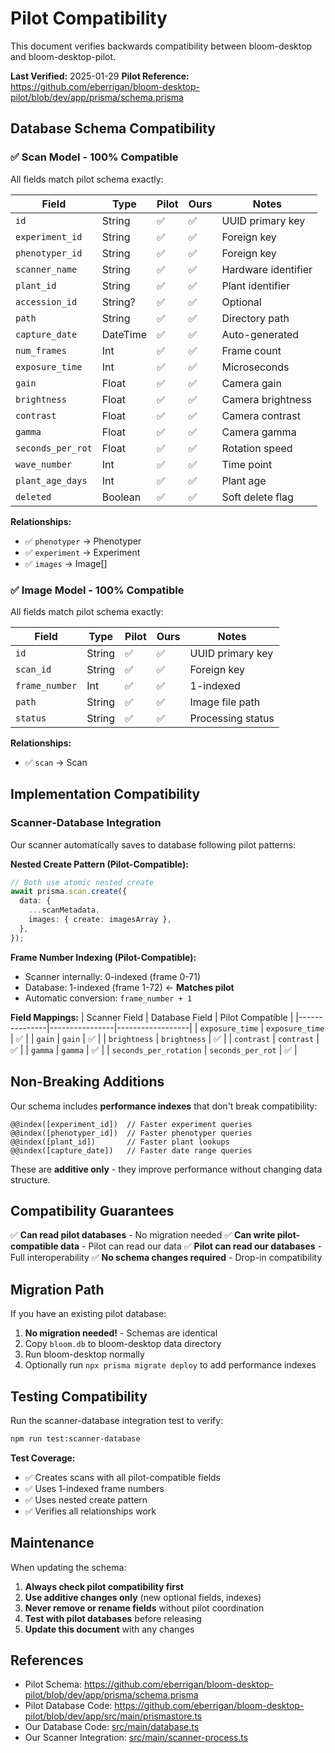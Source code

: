 # Pilot Compatibility

This document verifies backwards compatibility between bloom-desktop and bloom-desktop-pilot.

**Last Verified:** 2025-01-29
**Pilot Reference:** https://github.com/eberrigan/bloom-desktop-pilot/blob/dev/app/prisma/schema.prisma

## Database Schema Compatibility

### ✅ Scan Model - 100% Compatible

All fields match pilot schema exactly:

| Field             | Type     | Pilot | Ours | Notes               |
| ----------------- | -------- | ----- | ---- | ------------------- |
| `id`              | String   | ✅    | ✅   | UUID primary key    |
| `experiment_id`   | String   | ✅    | ✅   | Foreign key         |
| `phenotyper_id`   | String   | ✅    | ✅   | Foreign key         |
| `scanner_name`    | String   | ✅    | ✅   | Hardware identifier |
| `plant_id`        | String   | ✅    | ✅   | Plant identifier    |
| `accession_id`    | String?  | ✅    | ✅   | Optional            |
| `path`            | String   | ✅    | ✅   | Directory path      |
| `capture_date`    | DateTime | ✅    | ✅   | Auto-generated      |
| `num_frames`      | Int      | ✅    | ✅   | Frame count         |
| `exposure_time`   | Int      | ✅    | ✅   | Microseconds        |
| `gain`            | Float    | ✅    | ✅   | Camera gain         |
| `brightness`      | Float    | ✅    | ✅   | Camera brightness   |
| `contrast`        | Float    | ✅    | ✅   | Camera contrast     |
| `gamma`           | Float    | ✅    | ✅   | Camera gamma        |
| `seconds_per_rot` | Float    | ✅    | ✅   | Rotation speed      |
| `wave_number`     | Int      | ✅    | ✅   | Time point          |
| `plant_age_days`  | Int      | ✅    | ✅   | Plant age           |
| `deleted`         | Boolean  | ✅    | ✅   | Soft delete flag    |

**Relationships:**

- ✅ `phenotyper` → Phenotyper
- ✅ `experiment` → Experiment
- ✅ `images` → Image[]

### ✅ Image Model - 100% Compatible

All fields match pilot schema exactly:

| Field          | Type   | Pilot | Ours | Notes             |
| -------------- | ------ | ----- | ---- | ----------------- |
| `id`           | String | ✅    | ✅   | UUID primary key  |
| `scan_id`      | String | ✅    | ✅   | Foreign key       |
| `frame_number` | Int    | ✅    | ✅   | 1-indexed         |
| `path`         | String | ✅    | ✅   | Image file path   |
| `status`       | String | ✅    | ✅   | Processing status |

**Relationships:**

- ✅ `scan` → Scan

## Implementation Compatibility

### Scanner-Database Integration

Our scanner automatically saves to database following pilot patterns:

**Nested Create Pattern (Pilot-Compatible):**

```typescript
// Both use atomic nested create
await prisma.scan.create({
  data: {
    ...scanMetadata,
    images: { create: imagesArray },
  },
});
```

**Frame Number Indexing (Pilot-Compatible):**

- Scanner internally: 0-indexed (frame 0-71)
- Database: 1-indexed (frame 1-72) ← **Matches pilot**
- Automatic conversion: `frame_number + 1`

**Field Mappings:**
| Scanner Field | Database Field | Pilot Compatible |
|---------------|----------------|------------------|
| `exposure_time` | `exposure_time` | ✅ |
| `gain` | `gain` | ✅ |
| `brightness` | `brightness` | ✅ |
| `contrast` | `contrast` | ✅ |
| `gamma` | `gamma` | ✅ |
| `seconds_per_rotation` | `seconds_per_rot` | ✅ |

## Non-Breaking Additions

Our schema includes **performance indexes** that don't break compatibility:

```prisma
@@index([experiment_id])  // Faster experiment queries
@@index([phenotyper_id])  // Faster phenotyper queries
@@index([plant_id])       // Faster plant lookups
@@index([capture_date])   // Faster date range queries
```

These are **additive only** - they improve performance without changing data structure.

## Compatibility Guarantees

✅ **Can read pilot databases** - No migration needed
✅ **Can write pilot-compatible data** - Pilot can read our data
✅ **Pilot can read our databases** - Full interoperability
✅ **No schema changes required** - Drop-in compatibility

## Migration Path

If you have an existing pilot database:

1. **No migration needed!** - Schemas are identical
2. Copy `bloom.db` to bloom-desktop data directory
3. Run bloom-desktop normally
4. Optionally run `npx prisma migrate deploy` to add performance indexes

## Testing Compatibility

Run the scanner-database integration test to verify:

```bash
npm run test:scanner-database
```

**Test Coverage:**

- ✅ Creates scans with all pilot-compatible fields
- ✅ Uses 1-indexed frame numbers
- ✅ Uses nested create pattern
- ✅ Verifies all relationships work

## Maintenance

When updating the schema:

1. **Always check pilot compatibility first**
2. **Use additive changes only** (new optional fields, indexes)
3. **Never remove or rename fields** without pilot coordination
4. **Test with pilot databases** before releasing
5. **Update this document** with any changes

## References

- Pilot Schema: https://github.com/eberrigan/bloom-desktop-pilot/blob/dev/app/prisma/schema.prisma
- Pilot Database Code: https://github.com/eberrigan/bloom-desktop-pilot/blob/dev/app/src/main/prismastore.ts
- Our Database Code: [src/main/database.ts](../src/main/database.ts)
- Our Scanner Integration: [src/main/scanner-process.ts](../src/main/scanner-process.ts)
